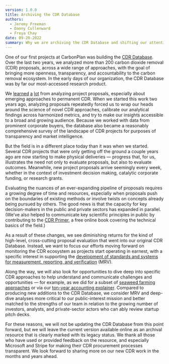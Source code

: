 ```yaml
---
version: 1.0.0
title: Archiving the CDR Database
authors:
  - Jeremy Freeman
  - Danny Cullenward
  - Freya Chay
date: 09-20-2022
summary: Why we are archiving the CDR Database and shifting our attention to other priorities in the carbon removal ecosystem.
---
```


One of our first projects at CarbonPlan was building the [CDR Database](https://carbonplan.org/research/cdr-database). Over the last two years, we analyzed more than 200 carbon dioxide removal (CDR) proposals, across a wide range of approaches, with the goal of bringing more openness, transparency, and accountability to the carbon removal ecosystem. In the early days of our organization, the CDR Database was by far our most-accessed research product.

We [learned](https://carbonplan.org/research/stripe-2020-insights) [a](https://carbonplan.org/research/microsoft-2021-insights) [lot](https://carbonplan.org/research/stripe-2021-insights) from analyzing project proposals, especially about emerging approaches to permanent CDR. When we started this work two years ago, analyzing proposals repeatedly forced us to wrap our heads around the science of novel CDR approaches, calibrate our analytical findings across harmonized metrics, and try to make our insights accessible to a broad and growing audience. Because we worked with data from prominent corporate buyers, the database also became a reasonably comprehensive survey of the landscape of CDR projects for purposes of transparency and market intelligence.

But the field is in a different place today than it was when we started. Several CDR projects that were only getting off the ground a couple years ago are now starting to make physical deliveries — progress that, for us, illustrates the need not only to evaluate proposals, but also to evaluate outcomes. Meanwhile, new project proposals arrive seemingly every week, whether in the context of investment decision making, catalytic corporate funding, or research grants.

Evaluating the nuances of an ever-expanding pipeline of proposals requires a growing degree of time and resources, especially when proposals push on the boundaries of existing methods or involve twists on concepts already being pursued by others. The good news is that the capacity for key decision-makers in the public and private sectors has expanded in parallel. (We’ve also helped to communicate key scientific principles in public by contributing to the [CDR Primer](https://cdrprimer.org/), a free online book covering the technical basics of the field.)

As a result of these changes, we see diminishing returns for the kind of high-level, cross-cutting proposal evaluation that went into our original CDR Database. Instead, we want to focus our efforts moving forward on monitoring the CDR ecosystem as projects start operating in earnest, with a specific interest in supporting the [development of standards and systems for measurement, reporting, and verification](https://carbonplan.org/research/cdr-verification-explainer) (MRV).

Along the way, we will also look for opportunities to dive deep into specific CDR approaches to help understand and communicate challenges and opportunities — for example, as we did for a subset of [seaweed farming approaches](https://carbonplan.org/research/seaweed-farming-explainer) or via our [ton-year accounting explainer](https://carbonplan.org/research/ton-year-explainer). Compared to producing new additions to the CDR Database, we consider MRV and deep-dive analyses more critical to our public-interest mission and better matched to the strengths of our team in relation to the growing number of investors, analysts, and private-sector actors who can ably review startup pitch decks.

For these reasons, we will not be updating the CDR Database from this point forward, but we will leave the current version available online as an archival resource that is clearly marked with its legacy status. We thank all those who have used or provided feedback on the resource, and especially Microsoft and Stripe for making their CDR procurement processes transparent. We look forward to sharing more on our new CDR work in the months and years ahead.
